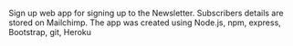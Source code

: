 Sign up web app for signing up to the Newsletter. Subscribers details are stored on Mailchimp. 
The app was created using Node.js, npm, express, Bootstrap, git, Heroku
